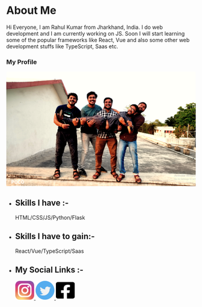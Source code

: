 <h1>About Me</h1>
Hi Everyone, I am Rahul Kumar from Jharkhand, India. I do web development and I am currently working on JS. Soon I will start learning some of the popular frameworks like React, Vue and also some other web development stuffs like TypeScript, Saas etc.

<h3>My Profile</h3>
<img src="https://github.com/Rahulbaran/Rahulbaran/blob/main/Profile.png">
<ul>
<li><h2>Skills I have :-</h2></li>
HTML/CSS/JS/Python/Flask
<li><h2>Skills I have to gain:-</h2></li>
React/Vue/TypeScript/Saas
<li><h2>My Social Links :-</h2></li>
 <a href="https://www.instagram.com/rahulkumar109422/"><img src="https://github.com/Rahulbaran/Rahulbaran/blob/main/instagram.svg" width="50px" height="50px">
<a href="twitter.com/@Rahul9122109422"><img src="https://github.com/Rahulbaran/Rahulbaran/blob/main/twitter.svg" width="50px" height="50px">
<a href="https://www.facebook.com/rahulkumar109422/"><img src="https://github.com/Rahulbaran/Rahulbaran/blob/main/facebook-square-brands.svg" width="50px" height="50px">
 
</ul>
